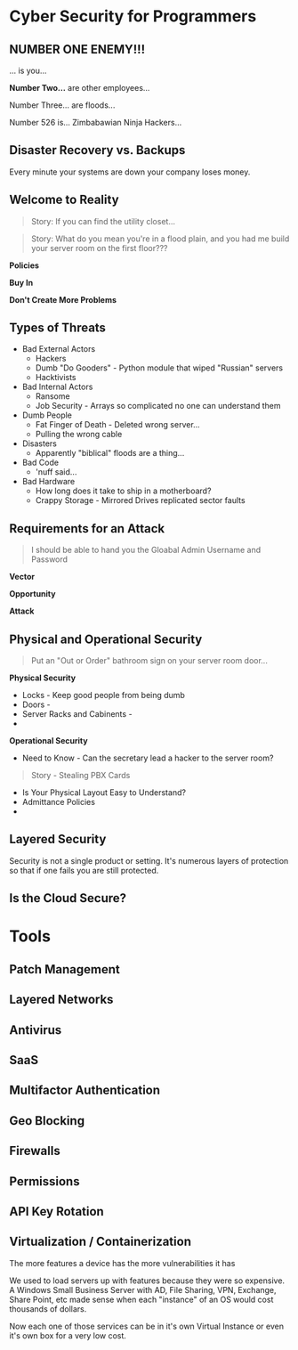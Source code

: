 # Cyber Security for Programmers

## NUMBER ONE ENEMY!!!
... is you...

**Number Two...** are other employees...

Number Three... are floods...

Number 526 is... Zimbabawian Ninja Hackers...

## Disaster Recovery vs. Backups

Every minute your systems are down your company loses money.

## Welcome to Reality
>Story: If you can find the utility closet...

>Story: What do you mean you're in a flood plain, and you had me build your server room on the first floor???

**Policies**

**Buy In**

**Don't Create More Problems**

## Types of Threats

- Bad External Actors
  - Hackers
  - Dumb "Do Gooders" - Python module that wiped "Russian" servers
  - Hacktivists 
- Bad Internal Actors
  - Ransome
  - Job Security - Arrays so complicated no one can understand them
- Dumb People
  - Fat Finger of Death - Deleted wrong server...
  - Pulling the wrong cable
- Disasters
  - Apparently "biblical" floods are a thing...
- Bad Code
  - 'nuff said...
- Bad Hardware
  - How long does it take to ship in a motherboard?
  - Crappy Storage - Mirrored Drives replicated sector faults


## Requirements for an Attack
>I should be able to hand you the Gloabal Admin Username and Password

**Vector**

**Opportunity**

**Attack**

## Physical and Operational Security
>Put an "Out or Order" bathroom sign on your server room door...

**Physical Security**
- Locks - Keep good people from being dumb
- Doors -
- Server Racks and Cabinents - 
- 

**Operational Security**
  - Need to Know - Can the secretary lead a hacker to the server room?
  >Story - Stealing PBX Cards
  - Is Your Physical Layout Easy to Understand?
  - Admittance Policies
  - 

## Layered Security

Security is not a single product or setting.  It's numerous layers of protection so that if one fails you are still protected.

## Is the Cloud Secure?


# Tools

## Patch Management

## Layered Networks

## Antivirus

## SaaS

## Multifactor Authentication

## Geo Blocking

## Firewalls

## Permissions

## API Key Rotation

## Virtualization / Containerization
  The more features a device has the more vulnerabilities it has
  
  We used to load servers up with features because they were so expensive.  A Windows Small Business Server with AD, File Sharing, VPN, Exchange, Share Point, etc made sense when each "instance" of an OS would cost thousands of dollars.  
  
  Now each one of those services can be in it's own Virtual Instance or even it's own box for a very low cost.



